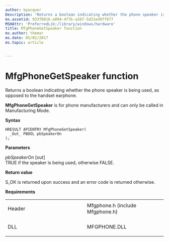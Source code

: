 ```yaml
---
author: kpacquer
Description: 'Returns a boolean indicating whether the phone speaker is being used, as opposed to the handset earphone.'
ms.assetid: 933f0816-a094-4f7b-a26f-5d31ed97f677
MSHAttr: 'PreferredLib:/library/windows/hardware'
title: MfgPhoneGetSpeaker function
ms.author: themar
ms.date: 05/02/2017
ms.topic: article


---
```


# MfgPhoneGetSpeaker function


Returns a boolean indicating whether the phone speaker is being used, as opposed to the handset earphone.

**MfgPhoneGetSpeaker** is for phone manufacturers and can only be called in Manufacturing Mode.

**Syntax**

```ManagedCPlusPlus
HRESULT APIENTRY MfgPhoneGetSpeaker(
  _Out_ PBOOL pbSpeakerOn
);
```

**Parameters**

*pbSpeakerOn* \[out\]  
TRUE if the speaker is being used, otherwise FALSE.

**Return value**

S\_OK is returned upon success and an error code is returned otherwise.

**Requirements**

<table>
<colgroup>
<col width="50%" />
<col width="50%" />
</colgroup>
<tbody>
<tr class="odd">
<td align="left"><p>Header</p></td>
<td align="left">Mfgphone.h (include Mfgphone.h)</td>
</tr>
<tr class="even">
<td align="left"><p>DLL</p></td>
<td align="left">MFGPHONE.DLL</td>
</tr>
</tbody>
</table>

 

 





